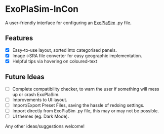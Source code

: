 # ExoPlaSim-InCon

A user-friendly interface for configuring an [ExoPlaSim](https://github.com/alphaparrot/ExoPlaSim) .py file.
## Features
- [x] Easy-to-use layout, sorted into categorised panels.
- [x] Image->SRA file converter for easy geographic implementation.
- [x] Helpful tips via hovering on coloured-text

## Future Ideas
- [ ] Complete compatibility checker, to warn the user if something will mess up or crash ExoPlaSim.
- [ ] Improvements to UI layout.
- [ ] Import/Export Preset Files, saving the hassle of redoing settings.
- [ ] Import directly from ExoPlaSim .py file, this may or may not be possible.
- [ ] UI themes (eg. Dark Mode).

Any other ideas/suggestions welcome!
